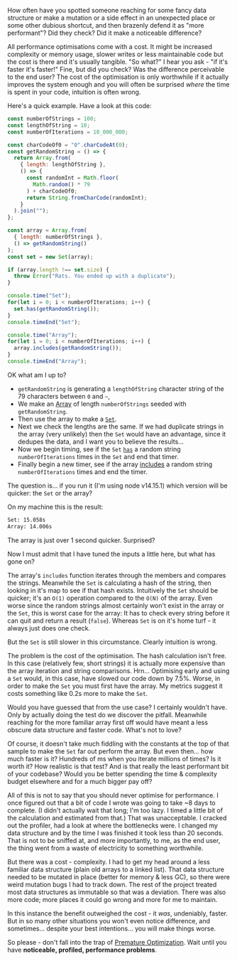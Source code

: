 How often have you spotted someone reaching for some fancy data structure or make a mutation or a side effect in an
unexpected place or some other dubious shortcut, and then brazenly defend it as "more performant"? Did they check?
Did it make a noticeable difference?

All performance optimisations come with a cost. It might be increased complexity or memory usage, slower writes or less
maintainable code but the cost is there and it's usually tangible. "So what?" I hear you ask -
"if it's faster it's faster!" Fine, but did you check? Was the difference perceivable to the end user? The cost of the
optimisation is only worthwhile if it actually improves the system enough and you will often be surprised *where* the
time is spent in your code, intuition is often wrong.

Here's a quick example. Have a look at this code:

```js
const numberOfStrings = 100;
const lengthOfString = 10;
const numberOfIterations = 10_000_000;

const charCodeOf0 = "0".charCodeAt(0);
const getRandomString = () => {
  return Array.from(
    { length: lengthOfString },
    () => {
      const randomInt = Math.floor(
        Math.random() * 79
      ) + charCodeOf0;
      return String.fromCharCode(randomInt);
    }
  ).join("");
};

const array = Array.from(
  { length: numberOfStrings },
  () => getRandomString()
);
const set = new Set(array);

if (array.length !== set.size) {
  throw Error("Rats. You ended up with a duplicate");
}

console.time("Set");
for(let i = 0; i < numberOfIterations; i++) {
  set.has(getRandomString());
}
console.timeEnd("Set");

console.time("Array");
for(let i = 0; i < numberOfIterations; i++) {
  array.includes(getRandomString());
}
console.timeEnd("Array");
```

OK what am I up to?

* `getRandomString` is generating a `lengthOfString` character string of the 79 characters between `0` and `~`,
* We make an [Array](https://developer.mozilla.org/en-US/docs/Web/JavaScript/Reference/Global_Objects/Array) of length
  `numberOfStrings` seeded with `getRandomString`.
* Then use the array to make a [`Set`](https://developer.mozilla.org/en-US/docs/Web/JavaScript/Reference/Global_Objects/Set).
* Next we check the lengths are the same. If we had duplicate strings in the array (very unlikely) then the `Set`
  would have an advantage, since it dedupes the data, and I want you to believe the results...
* Now we begin timing, see if the `Set`
  [`has`](https://developer.mozilla.org/en-US/docs/Web/JavaScript/Reference/Global_Objects/Set/has) a random string
  `numberOfIterations` times in the `Set` and end that timer.
* Finally begin a new timer, see if the array
  [includes](https://developer.mozilla.org/en-US/docs/Web/JavaScript/Reference/Global_Objects/Array/includes)
  a random string `numberOfIterations` times and end the timer.

The question is... if you run it (I'm using node v14.15.1) which version will be quicker: the `Set` or the array?

On my machine this is the result:

```txt
Set: 15.058s
Array: 14.006s
```

The array is just over 1 second quicker. Surprised?

Now I must admit that I have tuned the inputs a little here, but what has gone on?

The array's `includes` function iterates through the members and compares the strings. Meanwhile the `Set` is
calculating a hash of the string, then looking in it's map to see if that hash exists. Intuitively the `Set` should be
quicker; it's an `O(1)` operation compared to the `O(N)` of the array. Even worse since the random strings almost
certainly won't exist in the array or the `Set`, this is worst case for the array: It has to check every string before
it can quit and return a result (`false`). Whereas `Set` is on it's home turf - it always just does one check.

But the `Set` is still slower in this circumstance. Clearly intuition is wrong.

The problem is the cost of the optimisation. The hash calculation isn't free. In this case (relatively few, short
strings) it is actually more expensive than the array iteration and string comparisons. Hrn... Optimising early and
using a `Set` would, in this case, have slowed our code down by 7.5%. Worse, in order to make the `Set` you must first
have the array. My metrics suggest it costs something like 0.2s more to make the `Set`.

Would you have guessed that from the use case? I certainly wouldn't have. Only by actually doing the test do we
discover the pitfall. Meanwhile reaching for the more familiar array first off would have meant a less obscure data
structure and faster code. What's not to love?

Of course, it doesn't take much fiddling with the constants at the top of that sample to make the `Set` far out
perform the array. But even then...  how much faster is it? Hundreds of ms when you iterate millions of times? Is it
worth it? How realistic is that test? And is that really the least performant bit of your codebase? Would you be better
spending the time & complexity budget elsewhere and for a much bigger pay off?

All of this is not to say that you should never optimise for performance. I once figured out that a bit of code I wrote
was going to take ~8 days to complete. (I didn't actually wait that long; I'm too lazy. I timed a little bit of the
calculation and estimated from that.) That was unacceptable. I cracked out the profiler, had a look at where the
bottlenecks were. I changed my data structure and by the time I was finished it took less than 20 seconds.
That is not to be sniffed at, and more importantly, to me, as the end user, the thing went from a waste of electricity
to something worthwhile.

But there was a cost - complexity. I had to get my head around a less familiar data structure (plain old arrays to a
linked list). That data structure needed to be mutated in place (better for memory & less GC), so there were weird
mutation bugs I had to track down. The rest of the project treated most data structures as immutable so that was a
deviation. There was also more code; more places it could go wrong and more for me to maintain.

In this instance the benefit outweighed the cost - it *was*, undeniably, faster. But in so many other situations you
won't even notice difference, and sometimes... despite your best intentions... you will make things worse.

So please - don't fall into the trap of
[Premature Optimization](https://en.wikipedia.org/wiki/Program_optimization#When_to_optimize). Wait until you have
**noticeable, profiled, performance problems**.
